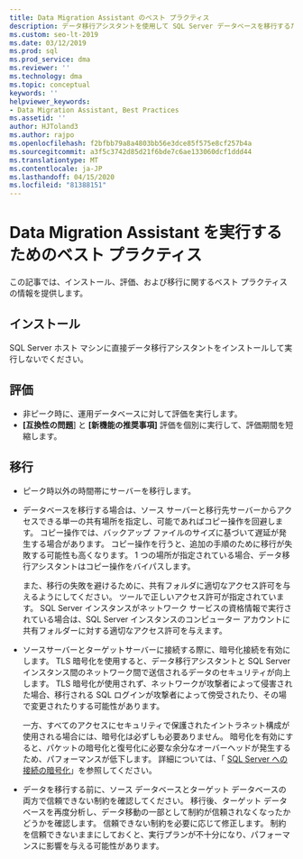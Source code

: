 ```yaml
---
title: Data Migration Assistant のベスト プラクティス
description: データ移行アシスタントを使用して SQL Server データベースを移行するためのベスト プラクティスを学習します。
ms.custom: seo-lt-2019
ms.date: 03/12/2019
ms.prod: sql
ms.prod_service: dma
ms.reviewer: ''
ms.technology: dma
ms.topic: conceptual
keywords: ''
helpviewer_keywords:
- Data Migration Assistant, Best Practices
ms.assetid: ''
author: HJToland3
ms.author: rajpo
ms.openlocfilehash: f2bfbb79a8a4803bb56e3dce85f575e8cf257b4a
ms.sourcegitcommit: a3f5c3742d85d21f6bde7c6ae133060dcf1ddd44
ms.translationtype: MT
ms.contentlocale: ja-JP
ms.lasthandoff: 04/15/2020
ms.locfileid: "81388151"
---
```

# <a name="best-practices-for-running-data-migration-assistant"></a>Data Migration Assistant を実行するためのベスト プラクティス
この記事では、インストール、評価、および移行に関するベスト プラクティスの情報を提供します。

## <a name="installation"></a>インストール
SQL Server ホスト マシンに直接データ移行アシスタントをインストールして実行しないでください。

## <a name="assessment"></a>評価
- 非ピーク時に、運用データベースに対して評価を実行します。
- **[互換性の問題**] と **[新機能の推奨事項]** 評価を個別に実行して、評価期間を短縮します。

## <a name="migration"></a>移行
- ピーク時以外の時間帯にサーバーを移行します。

- データベースを移行する場合は、ソース サーバーと移行先サーバーからアクセスできる単一の共有場所を指定し、可能であればコピー操作を回避します。 コピー操作では、バックアップ ファイルのサイズに基づいて遅延が発生する場合があります。 コピー操作を行うと、追加の手順のために移行が失敗する可能性も高くなります。 1 つの場所が指定されている場合、データ移行アシスタントはコピー操作をバイパスします。
 
    また、移行の失敗を避けるために、共有フォルダに適切なアクセス許可を与えるようにしてください。 ツールで正しいアクセス許可が指定されています。 SQL Server インスタンスがネットワーク サービスの資格情報で実行されている場合は、SQL Server インスタンスのコンピューター アカウントに共有フォルダーに対する適切なアクセス許可を与えます。

- ソースサーバーとターゲットサーバーに接続する際に、暗号化接続を有効にします。 TLS 暗号化を使用すると、データ移行アシスタントと SQL Server インスタンス間のネットワーク間で送信されるデータのセキュリティが向上します。 TLS 暗号化が使用されず、ネットワークが攻撃者によって侵害された場合、移行される SQL ログインが攻撃者によって傍受されたり、その場で変更されたりする可能性があります。

    一方、すべてのアクセスにセキュリティで保護されたイントラネット構成が使用される場合には、暗号化は必ずしも必要ありません。 暗号化を有効にすると、パケットの暗号化と復号化に必要な余分なオーバーヘッドが発生するため、パフォーマンスが低下します。 詳細については、「 [SQL Server への接続の暗号化](https://go.microsoft.com/fwlink/?linkid=832513)」を参照してください。
    
- データを移行する前に、ソース データベースとターゲット データベースの両方で信頼できない制約を確認してください。 移行後、ターゲット データベースを再度分析し、データ移動の一部として制約が信頼されなくなったかどうかを確認します。 信頼できない制約を必要に応じて修正します。 制約を信頼できないままにしておくと、実行プランが不十分になり、パフォーマンスに影響を与える可能性があります。
